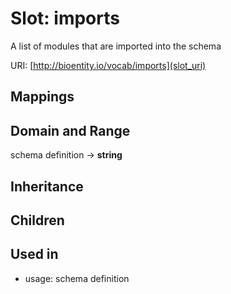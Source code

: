 # Slot: imports


A list of modules that are imported into the schema

URI: [http://bioentity.io/vocab/imports](slot_uri)
## Mappings

## Domain and Range

schema definition -> **string**
## Inheritance

## Children

## Used in

 *  usage: schema definition
